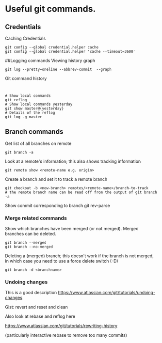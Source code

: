 # Useful git commands.

## Credentials

Caching Credentials
```
git config --global credential.helper cache
git config --global credential.helper 'cache --timeout=3600'
```

##Logging commands
Viewing history graph
```
git log --pretty=oneline --abbrev-commit  --graph
```
Git command history 
```


# Show local commands 
git reflog
# Show local commands yesterday
git show master@{yesterday}
# Details of the reflog
git log -g master
```
## Branch commands
Get list of all branches on remote
```
git branch -a
```

Look at a remote's information; this also shows tracking information
```
git remote show <remote-name e.g. origin>
```

Create a branch and set it to track a remote branch
```
git checkout -b <new-branch> remotes/<remote-name>/branch-to-track
# the remote branch name can be read off from the output of git branch -a
```

Show commit corresponding to branch
git rev-parse <branch-name>


### Merge related commands
Show which branches have been merged (or not merged). Merged branches can be deleted.
``` 
git branch --merged
git branch --no-merged
```

Deleting a (merged) branch; this doesn't work if the branch is not merged, in which case you need to use a force delete switch (-D)
```
git branch -d <branchname>
```

### Undoing changes

This is a good description
https://www.atlassian.com/git/tutorials/undoing-changes

Gist: revert and reset and clean

Also look at rebase and reflog here

https://www.atlassian.com/git/tutorials/rewriting-history

(particularly interactive rebase to remove too many commits)



